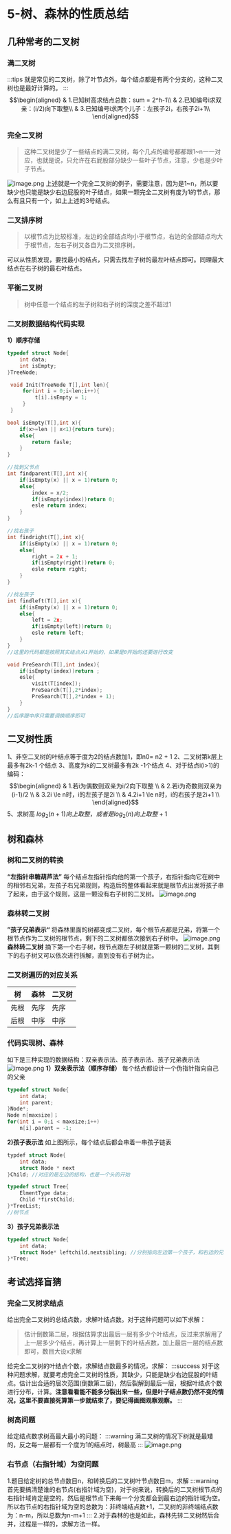 # 5-树、森林的性质总结
## 几种常考的二叉树
### 满二叉树 
:::tips
就是常见的二叉树，除了叶节点外，每个结点都是有两个分支的，这种二叉树也是最好计算的。
:::
$$\begin{aligned}
& 1.已知树高求结点总数：sum = 2^h-1\\
& 2.已知编号i求双亲：(i/2)向下取整\\
& 3.已知编号i求两个儿子：左孩子2i，右孩子2i+1\\
\end{aligned}$$
### 完全二叉树
> 这种二叉树是少了一些结点的满二叉树，每个几点的编号都都跟1~n一一对应，也就是说，只允许在右屁股部分缺少一些叶子节点，注意，少也是少叶子节点。

![image.png](https://github.com/Rachel1771/picx-images-hosting/raw/master/20241227/image-(8).969t9t3wv9.webp)
上述就是一个完全二叉树的例子，需要注意，因为是1~n，所以要缺少也只能是缺少右边屁股的叶子结点，如果一颗完全二叉树有度为1的节点，那么有且只有一个，如上上述的3号结点。
### 二叉排序树
> 以根节点为比较标准，左边的全部结点均小于根节点，右边的全部结点均大于根节点，左右子树又各自为二叉排序树。

可以从性质发现，要找最小的结点，只需去找左子树的最左叶结点即可。同理最大结点在右子树的最右叶结点。
###  平衡二叉树
> 树中任意一个结点的左子树和右子树的深度之差不超过1

### 二叉树数据结构代码实现
**1）顺序存储**
```cpp
typedef struct Node{
	int data;
	int isEmpty;
}TreeNode;

 void Init(TreeNode T[],int len){
     for(int i = 0;i<len;i++){
         t[i].isEmpty = 1;
     }
 }

```
```cpp
bool isEmpty(T[],int x){
    if(x>=len || x<1){return ture};
    else{
        return fasle;
    }
}

//找到父节点
int findparent(T[],int x){
    if(isEmpty(x) || x = 1)return 0;
    else{
        index = x/2;
        if(isEmpty(index))return 0;
        esle return index;
    }
}

//找右孩子
int findright(T[],int x){
    if(isEmpty(x) || x = 1)return 0;
    else{
        right = 2x + 1;
        if(isEmpty(right))return 0;
        esle return right;
    }
}

//找左孩子
int findleft(T[],int x){
    if(isEmpty(x) || x = 1)return 0;
    else{
        left = 2x;
        if(isEmpty(left))return 0;
        esle return left;
    }
}
//这里的代码都是按照其实结点从1开始的，如果是0开始的还要进行改变
```
```cpp
void PreSearch(T[],int index){
    if(isEmpty(index))return ;
    esle{
        visit(T[index]);
        PreSearch(T[],2*index);
        PreSearch(T[],2*index + 1);
    }
}
//后序跟中序只需要调换顺序即可
```

## 二叉树性质
1、非空二叉树的叶结点等于度为2的结点数加1，即n0= n2 + 1
2、二叉树第k层上最多有2k-1 个结点
3、高度为k的二叉树最多有2k -1个结点
4、对于结点i(i>1)的编码：
$$\begin{aligned}
& 1.若i为偶数则双亲为i/2向下取整 \\
& 2.若i为奇数则双亲为(i-1)/2 \\
& 3.2i \le n时，i的左孩子是2i \\
& 4.2i+1 \le n时，i的右孩子是2i+1 \\
\end{aligned}$$
5、求树高
$log_2(n+1)向上取整，或者是log_2(n)向上取整+1$
## 树和森林
### 树和二叉树的转换
**“左指针串糖葫芦法”**
每个结点左指针指向他的第一个孩子，右指针指向它在树中的相邻右兄弟，左孩子右兄弟规则，构造后的整体看起来就是根节点出发将孩子串了起来，由于这个规则，这是一颗没有右子树的二叉树。
![image.png](https://github.com/Rachel1771/picx-images-hosting/raw/master/20241227/image-(9).83a3yx8fu3.webp)
### 森林转二叉树
**”孩子兄弟表示“**
将森林里面的树都变成二叉树，每个根节点都是兄弟，将第一个根节点作为二叉树的根节点，剩下的二叉树都依次接到右子树中。
![image.png](https://github.com/Rachel1771/picx-images-hosting/raw/master/20241227/image-(10).7pd1kn253.webp)
**森林转二叉树**
摘下第一个右子树，根节点跟左子树就是第一颗树的二叉树，其剩下的右子树又可以依次进行拆解，直到没有右子树为止。
### 二叉树遍历的对应关系
| **树** | **森林** | **二叉树** |
| --- | --- | --- |
| 先根 | 先序 | 先序 |
| 后根 | 中序 | 中序 |

### 代码实现树、森林
如下是三种实现的数据结构：双亲表示法、孩子表示法、孩子兄弟表示法
![image.png](https://github.com/Rachel1771/picx-images-hosting/raw/master/20241227/image-(12).2oblghufvq.webp)
**1）双亲表示法（顺序存储）**
每个结点都设计一个伪指针指向自己的父亲
```cpp
typedef struct Node{
	int data;
	int parent;
}Node*;
Node n[maxsize]；
for(int i = 0;i < maxsize;i++)
    n[i].parent = -1;
```
**2)孩子表示法**
如上图所示，每个结点后都会串着一串孩子链表
```cpp
typdef struct Node{
    int data;
    struct Node * next
}Child; //对应的是左边的结构，也是一个头的开始

typedef struct Tree{
	ElmentType data;
	Child *firstChild;
}*TreeList;
//树节点
```
**3）孩子兄弟表示法**
```cpp
typedef struct Node{
	int data;
	struct Node* leftchild,nextsibling; //分别指向左边第一个孩子，和右边的兄弟
}*Tree;
```

## 考试选择盲猜
### 完全二叉树求结点
给出完全二叉树的总结点数，求解叶结点数。对于这种问题可以如下求解：
> 估计倒数第二层，根据估算求出最后一层有多少个叶结点，反过来求解用了上一层多少个结点，再计算上一层剩下的叶结点数，加上最后一层的结点数即可，数目大设x求解

给完全二叉树的叶结点个数，求解结点数最多的情况，求解：
:::success
对于这种问题求解，就要考虑完全二叉树的性质，其缺少，只能是缺少右边屁股的叶结点。估计出合适的层次范围(倒数第二层)，然后裂解到最后一层，根据叶结点个数进行分布，计算。**注意看看能不能多分裂出来一些，但是叶子结点数仍然不变的情况，这里不要直接死算第一步就结束了，要记得画图观察观察。**
:::
### 树高问题
给定结点数求树高最大最小的问题：
:::warning
满二叉树的情况下树就是最矮的，反之每一层都有一个度为1的结点时，树最高
:::
![image.png](https://github.com/Rachel1771/picx-images-hosting/raw/master/20241227/image-(13).1lbw5lyxum.webp)
### 右节点（右指针域）为空问题
1.题目给定树的总节点数目n，和转换后的二叉树叶节点数目m，求解
:::warning
首先要搞清楚谁的右节点(右指针域为空)，对于树来说，转换后的二叉树根节点的右指针域肯定是空的，然后是根节点下来每一个分支都会到最右边的指针域为空。所以右节点的右指针域为空的总数为：非终端结点数+1，二叉树的非终端结点数为：n-m，所以总数为n-m+1
:::
2.对于森林的也是如此，森林先转二叉树然后合并，过程是一样的，求解方法一样。
